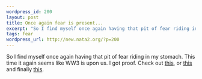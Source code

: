 ```yaml
--- 
wordpress_id: 200
layout: post
title: Once again fear is present...
excerpt: "So I find myself once again having that pit of fear riding in my stomach. This time it again seems like WW3 is upon us. I got proof. Check out this, or this and finally "
tags: fear
wordpress_url: http://new.nata2.org/?p=200
---
```

So I find myself once again having that pit of fear riding in my stomach. This time it again seems like WW3 is upon us. I got proof. Check out <a href="http://www.washingtonpost.com/wp-dyn/articles/A3162-2002Jan31.html">this</a>, or <a href="http://sg.news.yahoo.com/020201/1/2e8dc.html">this</a> and finally <a href="http://story.news.yahoo.com/news?tmpl=story&cid=584&u=/nm/20020201/pl_nm/attack_albright_dc_1">this</a>.
